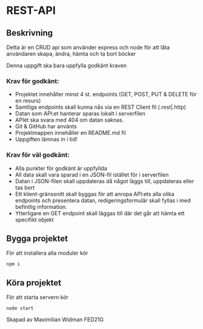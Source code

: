 # REST-API 

## Beskrivning

Detta är en CRUD api som använder express och node för att låta användaren skapa, ändra, hämta och ta bort böcker

Denna uppgift ska bara uppfylla godkänt kraven

### Krav för godkänt:

* Projektet innehåller minst 4 st. endpoints (GET, POST, PUT & DELETE för en resurs)
* Samtliga endpoints skall kunna nås via en REST Client fil (.rest|.http)
* Datan som API:et hanterar sparas lokalt i serverfilen
* APIét ska svara med 404 om datan saknas.
* Git & GitHub har använts
* Projektmappen innehåller en README.md fil
* Uppgiften lämnas in i tid!

### Krav för väl godkänt:

* Alla punkter för godkänt är uppfyllda
* All data skall vara sparad i en JSON-fil istället för i serverfilen
* Datan i JSON-filen skall uppdateras då något läggs till, uppdateras eller tas bort
* Ett klient-gränssnitt skall byggas för att anropa API:ets alla olika endpoints och presentera datan, redigeringsformulär skall fyllas i med befintlig information.
* Ytterligare en GET endpoint skall läggas till där det går att hämta ett specifikt objekt


## Bygga projektet

För att installera alla moduler kör

```
npm i
```

## Köra projektet

För att starta servern kör

```
node start
```

Skapad av Maximilian Widman FED21G
